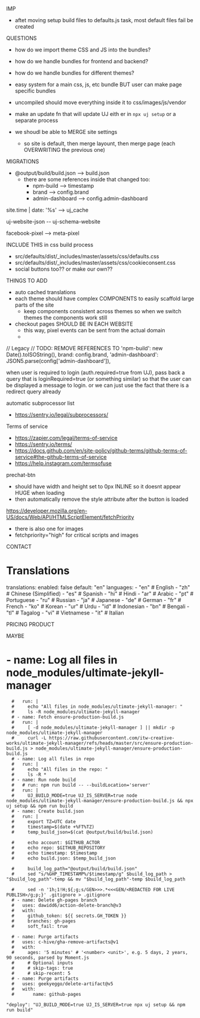 IMP
- aftet moving setup build files to defaults.js task, most default files fail be created

QUESTIONS
- how do we import theme CSS and JS into the bundles?
- how do we handle bundles for frontend and backend?
- how do we handle bundles for different themes?

- easy system for a main css, js, etc bundle BUT user can make page specific bundles
- uncompiled should move everything inside it to css/images/js/vendor
- make an update fn that will update UJ eith er in `npx uj setup` or a separate process

- we shoudl be able to MERGE site settings
  - so site is default, then merge layount, then merge page (each OVERWRITING the previous one)

MIGRATIONS
- @output/build/build.json --> build.json
  - there are some references inside that changed too:
    - npm-build --> timestamp
    - brand --> config.brand
    - admin-dashboard --> config.admin-dashboard

site.time | date: '%s'  --> uj_cache

uj-website-json -- uj-schema-website

facebook-pixel --> meta-pixel

INCLUDE THIS in css build process
- src/defaults/dist/_includes/master/assets/css/defaults.css
- src/defaults/dist/_includes/master/assets/css/cookieconsent.css
- social buttons too?? or make our own??

THINGS TO ADD
- auto cached translations
- each theme should have complex COMPONENTS to easily scaffold large parts of the site
  - keep components consistent across themes so when we switch themes the components work still
- checkout pages SHOULD BE IN EACH WEBSITE
  - this way, pixel events can be sent from the actual domain
  -

// Legacy
// TODO: REMOVE REFERENCES TO
'npm-build': new Date().toISOString(),
brand: config.brand,
'admin-dashboard': JSON5.parse(config['admin-dashboard']),

when user is required to login (auth.required=true from UJ), pass back a query that is loginRequired=true (or something similar) so that the user can be displayed a message to login. or we can just use the fact that there is a redirect query already

automatic subprocessor list
- https://sentry.io/legal/subprocessors/

Terms of service
- https://zapier.com/legal/terms-of-service
- https://sentry.io/terms/
- https://docs.github.com/en/site-policy/github-terms/github-terms-of-service#the-github-terms-of-service
- https://help.instagram.com/termsofuse

prechat-btn
- should have width and height set to 0px INLINE so it doesnt appear HUGE when loading
- then automatically remove the style attribute after the button is loaded

https://developer.mozilla.org/en-US/docs/Web/API/HTMLScriptElement/fetchPriority
- there is also one for images
- fetchpriority="high" for critical scripts and images

CONTACT
<div style="display: none;">
  <input type="email" name="slap_honey" class="form-control" placeholder="Your Email">
</div>

# Translations
translations:
  enabled: false
  default: "en"
  languages:
    - "en"  # English
    - "zh"  # Chinese (Simplified)
    - "es"  # Spanish
    - "hi"  # Hindi
    - "ar"  # Arabic
    - "pt"  # Portuguese
    - "ru"  # Russian
    - "ja"  # Japanese
    - "de"  # German
    - "fr"  # French
    - "ko"  # Korean
    - "ur"  # Urdu
    - "id"  # Indonesian
    - "bn"  # Bengali
    - "tl"  # Tagalog
    - "vi"  # Vietnamese
    - "it"  # Italian


PRICING PRODUCT
<!-- Product -->
<script type="application/ld+json">
  {
    "@context": "https://schema.org/",
    "@type": "Product",
    "name": "{{ page.gift.title }}",
    "url": "{{ site.url }}{{ page.url }}",
    "image": "{{ page.gift.images | first }}",
    "description": "{{ page.gift.description }}",
    "sku": "{{ page.gift.id }}",
    "brand": {
      "@type": "Brand",
      "name": "{{ page.gift.brand }}"
    },
    "aggregateRating": {
      "@type": "AggregateRating",
      "ratingValue": "{{ page.gift.rating_score }}",
      "reviewCount": "{{ page.gift.rating_count }}"
    },
    "offers": {
      "@type": "Offer",
      "url": "{{ site.url }}{{ page.url }}",
      "priceCurrency": "USD",
      "price": "{{ page.gift.price }}",
      "priceValidUntil": "{{ site.time | date: '%s' | plus: 2592000 | date: '%Y-%m-%d' }}",
      "itemCondition": "https://schema.org/NewCondition",
      "availability": "https://schema.org/InStock",
      "seller": {
        "@type": "Organization",
        "name": "{{ page.gift.brand }}"
      }
    }
  }
</script>


<script type="application/ld+json">
  {
    "@context": "https://schema.org",
    "@type": "SoftwareApplication",
    "url": "{{ site.url }}{{ page.url }}",
    "name": "Free AI {{ page.subject-parameters.title }} Homework Helper",
    "description": "A 24/7 free {{ page.subject-parameters.title }} homework AI tutor that instantly provides personalized step-by-step guidance, explanations, and examples for any {{ page.subject-parameters.title }} homework problem. Improve your grades with our AI homework helper!",
    "applicationCategory": "EducationalApplication",
    "operatingSystem": "Web-based",
    "offers": {
      "@type": "Offer",
      "price": "0",
      "priceCurrency": "USD",
      "availability": "https://schema.org/InStock"
    },
    "provider": {
      "@type": "Organization",
      "name": "{{ site.brand.name }}",
      "url": "{{ site.url }}"
    },
    "featureList": [
      "AI-powered step-by-step solutions",
      "Free AI Homework Help",
      "Subject-specific assistance",
      "Instant answers",
      "24/7 availability",
      "User-friendly interface"
    ],
    "aggregateRating": {
      "@type": "AggregateRating",
      "ratingValue": "4.9",
      "ratingCount": "699422"
    },
    "review": {
      "@type": "Review",
      "reviewRating": {
        "@type": "Rating",
        "ratingValue": "5"
      },
      "author": {
        "@type": "Person",
        "name": "Nora B"
      },
      "reviewBody": "{{ site.brand.name }} has been an absolute lifesaver for my homework! The AI tutor provides clear, step-by-step explanations that have helped me understand complex concepts. I love how I can get help anytime, day or night!"
    }
  }
</script>


MAYBE
 # - name: Log all files in node_modules/ultimate-jekyll-manager
      #   run: |
      #     echo "All files in node_modules/ultimate-jekyll-manager: "
      #     ls -R node_modules/ultimate-jekyll-manager
      # - name: Fetch ensure-production-build.js
      #   run: |
      #     [ -d node_modules/ultimate-jekyll-manager ] || mkdir -p node_modules/ultimate-jekyll-manager
      #     curl -L https://raw.githubusercontent.com/itw-creative-works/ultimate-jekyll-manager/refs/heads/master/src/ensure-production-build.js > node_modules/ultimate-jekyll-manager/ensure-production-build.js
      # - name: Log all files in repo
      #   run: |
      #     echo "All files in the repo: "
      #     ls -R *
      # - name: Run node build
      #   # run: npm run build -- --buildLocation='server'
      #   run: |
      #     UJ_BUILD_MODE=true UJ_IS_SERVER=true node node_modules/ultimate-jekyll-manager/ensure-production-build.js && npx uj setup && npm run build
      # - name: Create build.json
      #   run: |
      #     export TZ=UTC date
      #     timestamp=$(date +%FT%TZ)
      #     temp_build_json=$(cat @output/build/build.json)

      #     echo account: $GITHUB_ACTOR
      #     echo repo: $GITHUB_REPOSITORY
      #     echo timestamp: $timestamp
      #     echo build.json: $temp_build_json

      #     build_log_path="@output/build/build.json"
      #     sed "s/%GHP_TIMESTAMP%/$timestamp/g" $build_log_path > "$build_log_path"-temp && mv "$build_log_path"-temp $build_log_path

      #     sed -n '1h;1!H;${;g;s/GEN>>>.*<<<GEN/<REDACTED FOR LIVE PUBLISH>/g;p;}' .gitignore > .gitignore
      # - name: Delete gh-pages branch
      #   uses: dawidd6/action-delete-branch@v3
      #   with:
      #     github_token: ${{ secrets.GH_TOKEN }}
      #     branches: gh-pages
      #     soft_fail: true

      # - name: Purge artifacts
      #   uses: c-hive/gha-remove-artifacts@v1
      #   with:
      #     ages: '5 minutes' # '<number> <unit>', e.g. 5 days, 2 years, 90 seconds, parsed by Moment.js
      #     # Optional inputs
      #     # skip-tags: true
      #     # skip-recent: 5
      # - name: Purge artifacts
      #   uses: geekyeggo/delete-artifact@v5
      #   with:
      #       name: github-pages

    "deploy": "UJ_BUILD_MODE=true UJ_IS_SERVER=true npx uj setup && npm run build"

